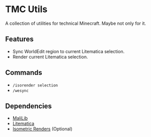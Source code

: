 # TMC Utils

A collection of utilities for technical Minecraft. Maybe not only for it.

## Features
- Sync WorldEdit region to current Litematica selection.
- Render current Litematica selection.

## Commands
- `/isorender selection`
- `/wesync`

## Dependencies
- [MaliLib](https://www.curseforge.com/minecraft/mc-mods/malilib)
- [Litematica](https://www.curseforge.com/minecraft/mc-mods/litematica)
- [Isometric Renders](https://modrinth.com/mod/isometric-renders) (Optional)
